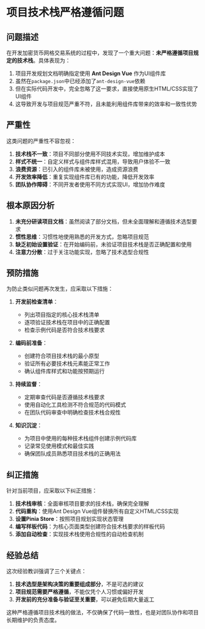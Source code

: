 # 项目技术栈严格遵循问题

## 问题描述

在开发加密货币网格交易系统的过程中，发现了一个重大问题：**未严格遵循项目规定的技术栈**。具体表现为：

1. 项目开发规划文档明确指定使用 **Ant Design Vue** 作为UI组件库
2. 虽然在`package.json`中已经添加了`ant-design-vue`依赖
3. 但在实际代码开发中，完全忽略了这一要求，直接使用原生HTML/CSS实现了UI组件
4. 这导致开发与项目规范严重不符，且未能利用组件库带来的效率和一致性优势

## 严重性

这类问题的严重性不容忽视：

1. **技术栈不一致**：项目不同部分使用不同技术实现，增加维护成本
2. **样式不统一**：自定义样式与组件库样式混用，导致用户体验不一致
3. **浪费资源**：已引入的组件库未被使用，造成资源浪费
4. **开发效率降低**：重复实现组件库已有的功能，降低开发效率
5. **团队协作障碍**：不同开发者使用不同方式实现UI，增加协作难度

## 根本原因分析

1. **未充分研读项目文档**：虽然阅读了部分文档，但未全面理解和遵循技术选型要求
2. **惯性思维**：习惯性地使用熟悉的开发方式，忽略项目规范
3. **缺乏初始设置验证**：在开始编码前，未验证项目技术栈是否正确配置和使用
4. **注意力分散**：过于关注功能实现，忽略了技术选型合规性

## 预防措施

为防止类似问题再次发生，应采取以下措施：

1. **开发前检查清单**：
   - 列出项目指定的核心技术栈清单
   - 逐项验证技术栈在项目中的正确配置
   - 检查示例代码是否符合技术栈要求

2. **编码前准备**：
   - 创建符合项目技术栈的最小原型
   - 验证所有必要技术栈元素能正常工作
   - 确认组件库样式和功能按预期运行

3. **持续监督**：
   - 定期审查代码是否遵循技术栈要求
   - 使用自动化工具检测不符合规范的代码模式
   - 在团队代码审查中明确检查技术栈合规性

4. **知识沉淀**：
   - 为项目中使用的每种技术栈组件创建示例代码库
   - 记录常见使用模式和最佳实践
   - 确保团队成员熟悉项目技术栈的正确用法

## 纠正措施

针对当前项目，应采取以下纠正措施：

1. **技术栈审核**：全面审核项目要求的技术栈，确保完全理解
2. **代码重构**：使用Ant Design Vue组件替换所有自定义HTML/CSS实现
3. **设置Pinia Store**：按照项目规划实现状态管理
4. **编写样板代码**：为核心页面类型创建符合技术栈要求的样板代码
5. **添加自动检查**：实现技术栈使用合规性的自动检查机制

## 经验总结

这次经验教训强调了三个关键点：

1. **技术选型是架构决策的重要组成部分**，不是可选的建议
2. **项目规范需要严格遵循**，不能仅凭个人习惯或偏好开发
3. **开发前的充分准备与验证至关重要**，可以避免后期大量返工

这种严格遵循项目技术栈的做法，不仅确保了代码一致性，也是对团队协作和项目长期维护的负责态度。 